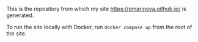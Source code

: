 This is the repository from which my site https://pmarinova.github.io/ is generated.

To run the site locally with Docker, run `docker compose up` from the root of the site.
